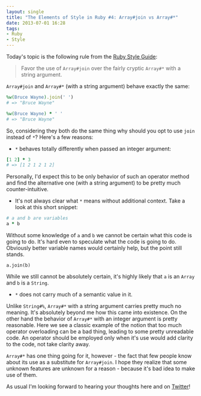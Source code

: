 ```yaml
---
layout: single
title: "The Elements of Style in Ruby #4: Array#join vs Array#*"
date: 2013-07-01 16:28
tags:
- Ruby
- Style
---
```


Today's topic is the following rule from the [Ruby Style Guide](https://github.com/rubocop/ruby-style-guide):

> Favor the use of `Array#join` over the fairly cryptic `Array#*` with
> a string argument.

`Array#join` and `Array#*` (with a string argument) behave exactly the same:

``` ruby
%w(Bruce Wayne).join(' ')
# => "Bruce Wayne"

%w(Bruce Wayne) * ' '
# => "Bruce Wayne"
```

So, considering they both do the same thing why should you opt to use
`join` instead of `*`? Here's a few reasons:

* `*` behaves totally differently when passed an integer argument:

``` ruby
[1 2] * 3
# => [1 2 1 2 1 2]
```

Personally, I'd expect this to be only behavior of such an operator
method and find the alternative one (with a string argument) to be
pretty much counter-intuitive.

* It's not always clear what `*` means without additional
  context. Take a look at this short snippet:

``` ruby
# a and b are variables
a * b
```

Without some knowledge of `a` and `b` we cannot be certain what this
code is going to do. It's hard even to speculate what the code is
going to do. Obviously better variable names would certainly help, but
the point still stands.

```
a.join(b)
```

While we still cannot be absolutely certain, it's highly likely that `a` is
an `Array` and `b` is a `String`.

* `*` does not carry much of a semantic value in it.

Unlike `String#%`, `Array#*` with a string argument carries pretty
much no meaning. It's absolutely beyond me how this came into
existence. On the other hand the behavior of `Array#*` with an integer
argument is pretty reasonable. Here we see a classic example of the
notion that too much operator overloading can be a bad thing, leading
to some pretty unreadable code. An operator should be employed only
when it's use would add clarity to the code, not take clarity away.

`Array#*` has one thing going for it, however - the fact that few
people know about its use as a substitute for `Array#join`. I hope
they realize that some unknown features are unknown for a reason -
because it's bad idea to make use of them.

As usual I'm looking forward to hearing your thoughts here and on
[Twitter](http://twitter.com/bbatsov)!
